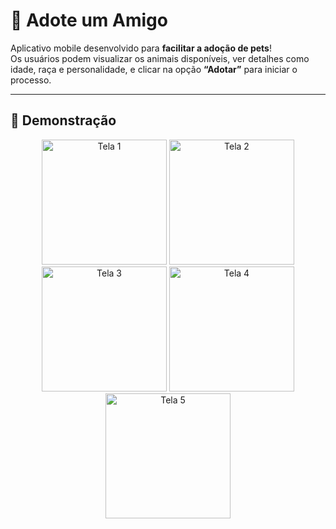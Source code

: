 # 🐾 Adote um Amigo

Aplicativo mobile desenvolvido para **facilitar a adoção de pets**!  
Os usuários podem visualizar os animais disponíveis, ver detalhes como idade, raça e personalidade, e clicar na opção **“Adotar”** para iniciar o processo.

---

## 📱 Demonstração

<div align="center">
  <img width="200" src="https://github.com/user-attachments/assets/8e5e407b-5a96-456a-8411-1449979522b1" alt="Tela 1" />
  <img width="200" src="https://github.com/user-attachments/assets/b0d07bac-7275-437b-988c-b2f9436b6c53" alt="Tela 2" />
  <img width="200" src="https://github.com/user-attachments/assets/38888024-cbba-4848-b6f0-6ebee9e12887" alt="Tela 3" />
  <img width="200" src="https://github.com/user-attachments/assets/79cdc1ed-b576-471e-aa99-e7fea52b1dd1" alt="Tela 4" />
  <img width="200" src="https://github.com/user-attachments/assets/f8f907df-11b0-4ac5-bc51-ba7eed039c16" alt="Tela 5" />
</div>


